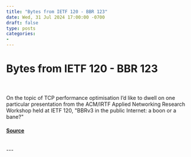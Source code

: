 ```yaml
---
title: "Bytes from IETF 120 - BBR 123"
date: Wed, 31 Jul 2024 17:00:00 -0700
draft: false
type: posts
categories: 
- 
---
```

# Bytes from IETF 120 - BBR 123

<br/>

<br/>
On the topic of TCP performance optimisation I’d like to dwell on one particular presentation from the ACM/IRTF Applied Networking Research Workshop held at IETF 120, "BBRv3 in the public Internet: a boon or a bane?"

#### [Source](https://www.potaroo.net/ispcol/2024-07/ietf120-bbr.html)

<br/>
---
